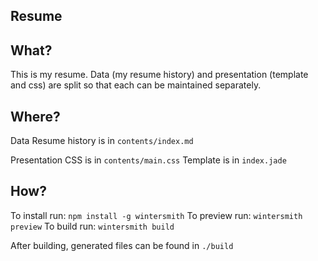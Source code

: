 Resume
------

What?
-----

This is my resume. Data (my resume history) and presentation (template and css) are split so that each can be maintained separately.

Where?
------

Data
Resume history is in `contents/index.md`

Presentation
CSS is in `contents/main.css`
Template is in `index.jade`

How?
----

To install run: `npm install -g wintersmith`
To preview run: `wintersmith preview`
To build run: `wintersmith build`

After building, generated files can be found in `./build`
